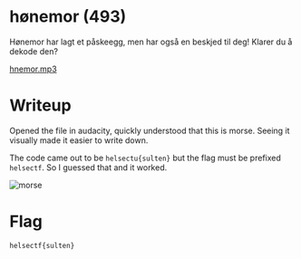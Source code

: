 # hønemor (493)

Hønemor har lagt et påskeegg, men har også en beskjed til deg! Klarer du å dekode den?

[hnemor.mp3](hnemor.mp3)

# Writeup

Opened the file in audacity, quickly understood that this is morse. Seeing it visually made it easier to write down.

The code came out to be `helsectu{sulten}` but the flag must be prefixed `helsectf`. So I guessed that and it worked.

![morse](morse.png)

# Flag

```
helsectf{sulten}
```